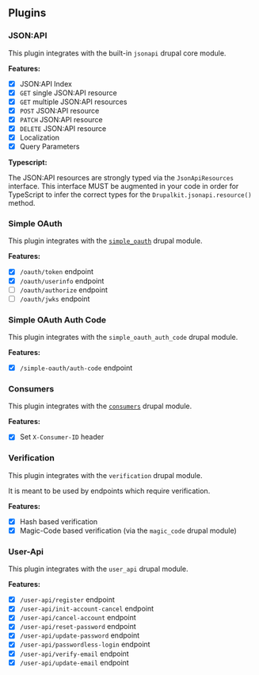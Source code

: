 ## Plugins

### JSON:API

This plugin integrates with the built-in `jsonapi` drupal core module.

**Features:**

- [x] JSON:API Index
- [x] `GET` single JSON:API resource
- [x] `GET` multiple JSON:API resources
- [x] `POST` JSON:API resource
- [x] `PATCH` JSON:API resource
- [x] `DELETE` JSON:API resource
- [x] Localization
- [x] Query Parameters

**Typescript:**

The JSON:API resources are strongly typed via the `JsonApiResources` interface.
This interface MUST be augmented in your code in order for TypeScript to infer the
correct types for the `Drupalkit.jsonapi.resource()` method.

### Simple OAuth

This plugin integrates with the [`simple_oauth`](https://www.drupal.org/project/simple_oauth) drupal module.

**Features:**

- [x] `/oauth/token` endpoint
- [x] `/oauth/userinfo` endpoint
- [ ] `/oauth/authorize` endpoint
- [ ] `/oauth/jwks` endpoint

### Simple OAuth Auth Code

This plugin integrates with the `simple_oauth_auth_code` drupal module.

**Features:**

- [x] `/simple-oauth/auth-code` endpoint

### Consumers

This plugin integrates with the [`consumers`](https://www.drupal.org/project/consumers) drupal module.

**Features:**

- [x] Set `X-Consumer-ID` header

### Verification

This plugin integrates with the `verification` drupal module.

It is meant to be used by endpoints which require verification.

**Features:**

- [x] Hash based verification
- [x] Magic-Code based verification (via the `magic_code` drupal module)

### User-Api

This plugin integrates with the `user_api` drupal module.

**Features:**

- [x] `/user-api/register` endpoint
- [x] `/user-api/init-account-cancel` endpoint
- [x] `/user-api/cancel-account` endpoint
- [x] `/user-api/reset-password` endpoint
- [x] `/user-api/update-password` endpoint
- [x] `/user-api/passwordless-login` endpoint
- [x] `/user-api/verify-email` endpoint
- [x] `/user-api/update-email` endpoint
